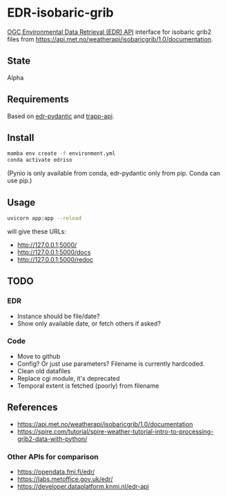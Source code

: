 # EDR-isobaric-grib

[OGC Environmental Data Retrieval (EDR) API](https://ogcapi.ogc.org/edr/) interface for isobaric grib2 files from <https://api.met.no/weatherapi/isobaricgrib/1.0/documentation>.

## State

Alpha

## Requirements

Based on [edr-pydantic](https://github.com/KNMI/edr-pydantic) and [trapp-api](https://gitlab.met.no/met/mapp/trapp/trapp-api).

## Install

```bash
mamba env create -f environment.yml
conda activate edriso
```

(Pynio is only available from conda, edr-pydantic only from pip. Conda can use pip.)

## Usage

```bash
uvicorn app:app --reload
```

will give these URLs:

- <http://127.0.0.1:5000/>
- <http://127.0.0.1:5000/docs>
- <http://127.0.0.1:5000/redoc>

## TODO

### EDR

- Instance should be file/date?
- Show only available date, or fetch others if asked?

### Code

- Move to github
- Config? Or just use parameters? Filename is currently hardcoded.
- Clean old datafiles
- Replace cgi module, it's deprecated
- Temporal extent is fetched (poorly) from filename

## References

- <https://api.met.no/weatherapi/isobaricgrib/1.0/documentation>
- <https://spire.com/tutorial/spire-weather-tutorial-intro-to-processing-grib2-data-with-python/>

### Other APIs for comparison

- <https://opendata.fmi.fi/edr/>
- <https://labs.metoffice.gov.uk/edr/>
- <https://developer.dataplatform.knmi.nl/edr-api>
